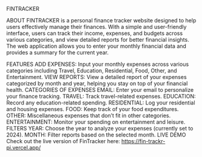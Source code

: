 FINTRACKER


ABOUT
FINTRACKER is a personal finance tracker website designed to help users effectively manage their finances. With a simple and user-friendly interface, users can track their income, expenses, and budgets across various categories, and view detailed reports for better financial insights. The web application allows you to enter your monthly financial data and provides a summary for the current year.

FEATURES
ADD EXPENSES: Input your monthly expenses across various categories including Travel, Education, Residential, Food, Other, and Entertainment.
VIEW REPORTS: View a detailed report of your expenses categorized by month and year, helping you stay on top of your financial health.
CATEGORIES OF EXPENSES
EMAIL: Enter your email to personalize your finance tracking.
TRAVEL: Track travel-related expenses.
EDUCATION: Record any education-related spending.
RESIDENTIAL: Log your residential and housing expenses.
FOOD: Keep track of your food expenditures.
OTHER: Miscellaneous expenses that don’t fit in other categories.
ENTERTAINMENT: Monitor your spending on entertainment and leisure.
FILTERS
YEAR: Choose the year to analyze your expenses (currently set to 2024).
MONTH: Filter reports based on the selected month.
LIVE DEMO
Check out the live version of FinTracker here: https://fin-trackr-pi.vercel.app/
